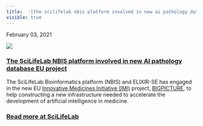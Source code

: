 ```yaml
---
title:  '[the scilifelab nbis platform involved in new ai pathology database eu project](<> "permalink for the scilifelab nbis platform involved in new ai pathology database eu project")'
visible: true
---
```

    

February 03, 2021

[![](/assets/img/logos/icon-share-twitter.png)](<https://twitter.com/share?url=https://nbis.se/news/2021/02/03/bigpicture/> "Tweet it!")

###  [The SciLifeLab NBIS platform involved in new AI pathology database EU project](<> "Permalink for The SciLifeLab NBIS platform involved in new AI pathology database EU project")

The SciLifeLab Bioinformatics platform (NBIS) and ELIXIR-SE has engaged in the new EU [Innovative Medicines Initiative (IMI)](<https://www.imi.europa.eu/>) project, [BIGPICTURE](<https://www.bigpicture.eu/>), to help constructing a new infrastructure needed to accelerate the development of artificial intelligence in medicine.

### [Read more at SciLifeLab](<https://www.scilifelab.se/news/the-scilifelab-nbis-platform-involved-in-new-ai-pathology-database-eu-project>)

